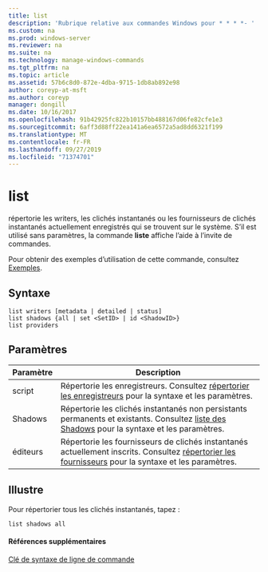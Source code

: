 ```yaml
---
title: list
description: 'Rubrique relative aux commandes Windows pour * * * *- '
ms.custom: na
ms.prod: windows-server
ms.reviewer: na
ms.suite: na
ms.technology: manage-windows-commands
ms.tgt_pltfrm: na
ms.topic: article
ms.assetid: 57b6c8d0-872e-4dba-9715-1db8ab892e98
author: coreyp-at-msft
ms.author: coreyp
manager: dongill
ms.date: 10/16/2017
ms.openlocfilehash: 91b42925fc822b10157bb488167d06fe82cfe1e3
ms.sourcegitcommit: 6aff3d88ff22ea141a6ea6572a5ad8dd6321f199
ms.translationtype: MT
ms.contentlocale: fr-FR
ms.lasthandoff: 09/27/2019
ms.locfileid: "71374701"
---
```

# <a name="list"></a>list



répertorie les writers, les clichés instantanés ou les fournisseurs de clichés instantanés actuellement enregistrés qui se trouvent sur le système. S’il est utilisé sans paramètres, la commande **liste** affiche l’aide à l’invite de commandes.

Pour obtenir des exemples d’utilisation de cette commande, consultez [Exemples](#BKMK_examples).

## <a name="syntax"></a>Syntaxe

```
list writers [metadata | detailed | status]
list shadows {all | set <SetID> | id <ShadowID>}
list providers
```

## <a name="parameters"></a>Paramètres

|Paramètre|Description|
|---------|-----------|
|script|Répertorie les enregistreurs. Consultez [répertorier les enregistreurs](list-writers.md) pour la syntaxe et les paramètres.|
|Shadows|Répertorie les clichés instantanés non persistants permanents et existants. Consultez [liste des Shadows](list-shadows.md) pour la syntaxe et les paramètres.|
|éditeurs|Répertorie les fournisseurs de clichés instantanés actuellement inscrits. Consultez [répertorier les fournisseurs](list-providers.md) pour la syntaxe et les paramètres.|

## <a name="BKMK_examples"></a>Illustre

Pour répertorier tous les clichés instantanés, tapez :
```
list shadows all
```

#### <a name="additional-references"></a>Références supplémentaires

[Clé de syntaxe de ligne de commande](command-line-syntax-key.md)